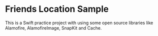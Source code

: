 # Friends Location Sample

This is a Swift practice project with using some open source libraries like Alamofire, AlamofireImage, SnapKit and Cache.